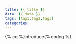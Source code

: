 ```yaml
---
title: {{ title }}
date: {{ date }}
tags: [tag1,tag2,tag3]
categories: 
---
```


{% cq %}introduce{% endcq %}

<!-- more -->
